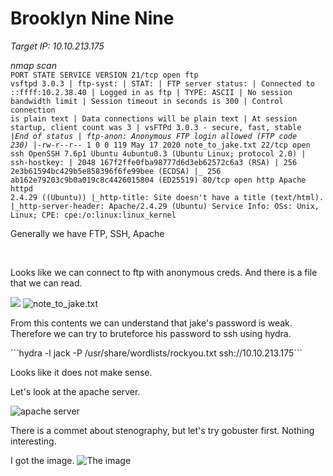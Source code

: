 # Brooklyn Nine Nine

<i>Target IP: 10.10.213.175</i>

<i>nmap scan</i><br>
<code>PORT   STATE SERVICE VERSION
21/tcp open  ftp     vsftpd 3.0.3
| ftp-syst: 
|   STAT: 
| FTP server status:
|      Connected to ::ffff:10.2.38.40
|      Logged in as ftp
|      TYPE: ASCII
|      No session bandwidth limit
|      Session timeout in seconds is 300
|      Control connection is plain text
|      Data connections will be plain text
|      At session startup, client count was 3
|      vsFTPd 3.0.3 - secure, fast, stable
|_End of status
| ftp-anon: Anonymous FTP login allowed (FTP code 230)
|_-rw-r--r--    1 0        0             119 May 17  2020 note_to_jake.txt
22/tcp open  ssh     OpenSSH 7.6p1 Ubuntu 4ubuntu0.3 (Ubuntu Linux; protocol 2.0)
| ssh-hostkey: 
|   2048 167f2ffe0fba98777d6d3eb62572c6a3 (RSA)
|   256 2e3b61594bc429b5e858396f6fe99bee (ECDSA)
|_  256 ab162e79203c9b0a019c8c4426015804 (ED25519)
80/tcp open  http    Apache httpd 2.4.29 ((Ubuntu))
|_http-title: Site doesn't have a title (text/html).
|_http-server-header: Apache/2.4.29 (Ubuntu)
Service Info: OSs: Unix, Linux; CPE: cpe:/o:linux:linux_kernel</code>
<p>Generally we have FTP, SSH, Apache</p><br>
<p>Looks like we can connect to ftp with anonymous creds. And there is a file that we can read.</p>
<img src="https://ibb.co/17x5vKw">
<img src="`https://ibb.co/Vv207bx" alt="note_to_jake.txt">
<p>From this contents we can understand that jake's password is weak. Therefore we can try to bruteforce his password to ssh using hydra.</p>
```hydra -l jack -P /usr/share/wordlists/rockyou.txt ssh://10.10.213.175```
<p>Looks like it does not make sense.</p>
<p>Let's look at the apache server.</p>
<img src="./img/3.png" alt="apache server">
<p>There is a commet about stenography, but let's try gobuster first. Nothing interesting.</p>
<p>I got the image. <img src="https://ibb.co/8B5xktR" alt="The image"></p>